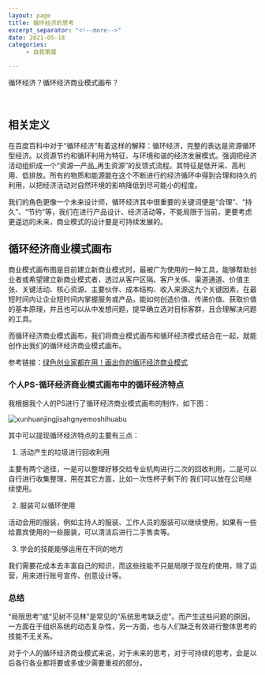 ```yaml
---
layout: page
title: 循环经济的思考
excerpt_separator: "<!--more-->"
date: 2021-05-18
categories:
     - 自我策展

---
```

循环经济？循环经济商业模式画布？
<!--more-->
&nbsp;
## 相关定义

在百度百科中对于“循环经济”有着这样的解释：循环经济，完整的表达是资源循环型经济。以资源节约和循环利用为特征、与环境和谐的经济发展模式。强调把经济活动组织成一个“资源一产品_再生资源”的反馈式流程。其特征是低开采、高利用、低排放。所有的物质和能源能在这个不断进行的经济循环中得到合理和持久的利用，以把经济活动对自然环境的影响降低到尽可能小的程度。

我们的角色更像一个未来设计师，循环经济其中很重要的关键词便是“合理”、“持久”、“节约”等，我们在进行产品设计、经济活动等，不能局限于当前，更要考虑更遥远的未来，商业模式的设计要是可持续发展的。

## 循环经济商业模式画布

商业模式画布图是目前建立新商业模式时，最被广为使用的一种工具，能够帮助创业者或希望建立新商业模式者，透过从客户区隔、客户关係、渠道通道、价值主张、关键活动、核心资源、主要伙伴、成本结构、收入来源这九个关键因素，在最短时间内让企业短时间内掌握服务或产品，能如何创造价值、传递价值、获取价值的基本原理，并且也可以从中发想问题，提早确立选对目标客群，且合理解决问题的工具。

而循环经济商业模式画布，我们将商业模式画布和循环经济模式结合在一起，就能创作出我们的循环经济商业模式画布。

参考链接：[绿色创业家都在用！画出你的循环经济商业模式](https://greenimpact.cc/zh-CN/article/k8yr5/%E7%BB%BF%E8%89%B2%E5%88%9B%E4%B8%9A%E5%AE%B6%E9%83%BD%E5%9C%A8%E7%94%A8-%E7%94%BB%E5%87%BA%E4%BD%A0%E7%9A%84%E5%BE%AA%E7%8E%AF%E7%BB%8F%E6%B5%8E%E5%95%86%E4%B8%9A%E6%A8%A1%E5%BC%8F)

### 个人PS-循环经济商业模式画布中的循环经济特点

我根据我个人的PS进行了循环经济商业模式画布的制作，如下图：

![xunhuanjingjisahgnyemoshihuabu](https://gitee.com/EdisonQXF/Xiaofeng/raw/gh-pages/assets/images/xunhuanjingjihuabu.png)

其中可以提现循环经济特点的主要有三点：

1. 活动产生的垃圾进行回收利用

主要有两个途径，一是可以整理好移交给专业机构进行二次的回收利用，二是可以自行进行收集整理，用在其它方面，比如一次性杯子剩下的 我们可以放在公司继续使用。

2. 服装可以循环使用

活动会用的服装，例如主持人的服装、工作人员的服装可以继续使用，如果有一些给嘉宾使用的一些服装，可以清洁后进行二手售卖等。

3. 学会的技能能够运用在不同的地方

我们需要花成本去丰富自己的知识，而这些技能不只是局限于现在的使用，除了运营，用来进行账号宣传、创意设计等。

### 总结
“局限思考”或“见树不见林”是常见的“系统思考缺乏症”。而产生这些问题的原因，一方面在于组织系统的动态复杂性，另一方面，也与人们缺乏有效进行整体思考的技能不无关系。

对于个人的循环经济商业模式来说，对于未来的思考，对于可持续的思考，会是以后各行各业都将要或多或少需要重视的部分。